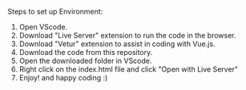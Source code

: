 Steps to set up Environment:
1. Open VScode.
2. Download "Live Server" extension to run the code in the browser. 
3. Download "Vetur" extension to assist in coding with Vue.js. 
4. Download the code from this repository.
5. Open the downloaded folder in VScode. 
6. Right click on the index.html file and click "Open with Live Server" 
7. Enjoy! and happy coding :)

